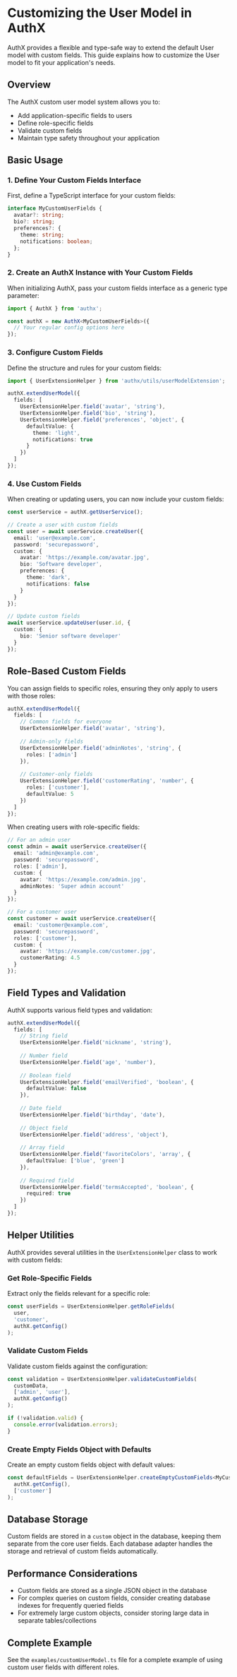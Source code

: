 # Customizing the User Model in AuthX

AuthX provides a flexible and type-safe way to extend the default User model with custom fields. This guide explains how to customize the User model to fit your application's needs.

## Overview

The AuthX custom user model system allows you to:

- Add application-specific fields to users
- Define role-specific fields
- Validate custom fields
- Maintain type safety throughout your application

## Basic Usage

### 1. Define Your Custom Fields Interface

First, define a TypeScript interface for your custom fields:

```typescript
interface MyCustomUserFields {
  avatar?: string;
  bio?: string;
  preferences?: {
    theme: string;
    notifications: boolean;
  };
}
```

### 2. Create an AuthX Instance with Your Custom Fields

When initializing AuthX, pass your custom fields interface as a generic type parameter:

```typescript
import { AuthX } from 'authx';

const authX = new AuthX<MyCustomUserFields>({
  // Your regular config options here
});
```

### 3. Configure Custom Fields

Define the structure and rules for your custom fields:

```typescript
import { UserExtensionHelper } from 'authx/utils/userModelExtension';

authX.extendUserModel({
  fields: [
    UserExtensionHelper.field('avatar', 'string'),
    UserExtensionHelper.field('bio', 'string'), 
    UserExtensionHelper.field('preferences', 'object', {
      defaultValue: {
        theme: 'light',
        notifications: true
      }
    })
  ]
});
```

### 4. Use Custom Fields

When creating or updating users, you can now include your custom fields:

```typescript
const userService = authX.getUserService();

// Create a user with custom fields
const user = await userService.createUser({
  email: 'user@example.com',
  password: 'securepassword',
  custom: {
    avatar: 'https://example.com/avatar.jpg',
    bio: 'Software developer',
    preferences: {
      theme: 'dark',
      notifications: false
    }
  }
});

// Update custom fields
await userService.updateUser(user.id, {
  custom: {
    bio: 'Senior software developer'
  }
});
```

## Role-Based Custom Fields

You can assign fields to specific roles, ensuring they only apply to users with those roles:

```typescript
authX.extendUserModel({
  fields: [
    // Common fields for everyone
    UserExtensionHelper.field('avatar', 'string'),
    
    // Admin-only fields
    UserExtensionHelper.field('adminNotes', 'string', {
      roles: ['admin']
    }),
    
    // Customer-only fields
    UserExtensionHelper.field('customerRating', 'number', {
      roles: ['customer'],
      defaultValue: 5
    })
  ]
});
```

When creating users with role-specific fields:

```typescript
// For an admin user
const admin = await userService.createUser({
  email: 'admin@example.com',
  password: 'securepassword',
  roles: ['admin'],
  custom: {
    avatar: 'https://example.com/admin.jpg',
    adminNotes: 'Super admin account'
  }
});

// For a customer user
const customer = await userService.createUser({
  email: 'customer@example.com',
  password: 'securepassword',
  roles: ['customer'],
  custom: {
    avatar: 'https://example.com/customer.jpg',
    customerRating: 4.5
  }
});
```

## Field Types and Validation

AuthX supports various field types and validation:

```typescript
authX.extendUserModel({
  fields: [
    // String field
    UserExtensionHelper.field('nickname', 'string'),
    
    // Number field
    UserExtensionHelper.field('age', 'number'),
    
    // Boolean field
    UserExtensionHelper.field('emailVerified', 'boolean', {
      defaultValue: false
    }),
    
    // Date field
    UserExtensionHelper.field('birthday', 'date'),
    
    // Object field
    UserExtensionHelper.field('address', 'object'),
    
    // Array field
    UserExtensionHelper.field('favoriteColors', 'array', {
      defaultValue: ['blue', 'green']
    }),
    
    // Required field
    UserExtensionHelper.field('termsAccepted', 'boolean', {
      required: true
    })
  ]
});
```

## Helper Utilities

AuthX provides several utilities in the `UserExtensionHelper` class to work with custom fields:

### Get Role-Specific Fields

Extract only the fields relevant for a specific role:

```typescript
const userFields = UserExtensionHelper.getRoleFields(
  user, 
  'customer', 
  authX.getConfig()
);
```

### Validate Custom Fields

Validate custom fields against the configuration:

```typescript
const validation = UserExtensionHelper.validateCustomFields(
  customData,
  ['admin', 'user'],
  authX.getConfig()
);

if (!validation.valid) {
  console.error(validation.errors);
}
```

### Create Empty Fields Object with Defaults

Create an empty custom fields object with default values:

```typescript
const defaultFields = UserExtensionHelper.createEmptyCustomFields<MyCustomUserFields>(
  authX.getConfig(),
  ['customer']
);
```

## Database Storage

Custom fields are stored in a `custom` object in the database, keeping them separate from the core user fields. Each database adapter handles the storage and retrieval of custom fields automatically.

## Performance Considerations

- Custom fields are stored as a single JSON object in the database
- For complex queries on custom fields, consider creating database indexes for frequently queried fields
- For extremely large custom objects, consider storing large data in separate tables/collections

## Complete Example

See the `examples/customUserModel.ts` file for a complete example of using custom user fields with different roles. 